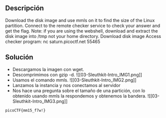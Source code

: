 
## Descripción 

Download the disk image and use mmls on it to find the size of the Linux partition. Connect to the remote checker service to check your answer and get the flag. Note: if you are using the webshell, download and extract the disk image into /tmp not your home directory. Download disk image Access checker program: nc saturn.picoctf.net 55465

## Solución

- Descargamos la imagen con wget.
- Descomprimimos con gzip -d.
![[03-Sleuthkit-Intro_IMG1.png]]
- Usamos el comando mmls.
![[03-Sleuthkit-Intro_IMG2.png]]
- Lanzamos la instancia y nos conectamos al servidor
- Nos hace una pregunta sobre el tamaño de una partición, con lo obtenido usando mmls la respondemos y obtenemos la bandera.
![[03-Sleuthkit-Intro_IMG3.png]]



```
picoCTF{mm15_f7w!}
```
